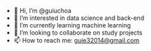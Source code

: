 - 👋 Hi, I’m @guiuchoa
- 👀 I’m interested in data science and back-end
- 🌱 I’m currently learning machine learning
- 💞️ I’m looking to collaborate on study projects
- 📫 How to reach me: guie32014@gmail.com

<!---
guiuchoa/guiuchoa is a ✨ special ✨ repository because its `README.md` (this file) appears on your GitHub profile.
You can click the Preview link to take a look at your changes.
--->
